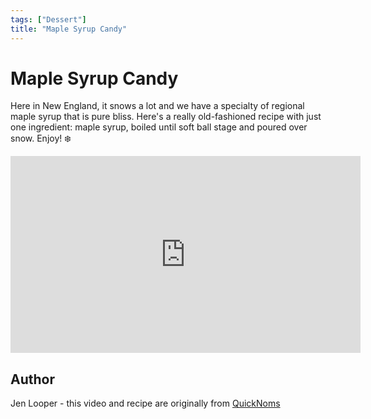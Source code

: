 ```yaml
---
tags: ["Dessert"]
title: "Maple Syrup Candy"
---
```


<TagLinks />

# Maple Syrup Candy

Here in New England, it snows a lot and we have a specialty of regional maple syrup that is pure bliss. Here's a really old-fashioned recipe with just one ingredient: maple syrup, boiled until soft ball stage and poured over snow. Enjoy! ❄️


<iframe width="560" height="315" src="https://www.youtube.com/embed/5e5MUxhmBWk" title="YouTube video player" frameborder="0" allow="accelerometer; autoplay; clipboard-write; encrypted-media; gyroscope; picture-in-picture" allowfullscreen></iframe>

## Author

Jen Looper - this video and recipe are originally from [QuickNoms](https://quicknoms.com)